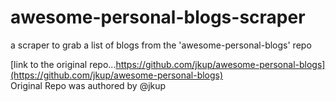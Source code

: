 # awesome-personal-blogs-scraper
a scraper to grab a list of blogs from the 'awesome-personal-blogs' repo

[link to the original repo...https://github.com/jkup/awesome-personal-blogs](https://github.com/jkup/awesome-personal-blogs) <br/>
Original Repo was authored by @jkup

